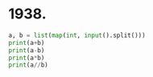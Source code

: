 # 1938. 

```python
a, b = list(map(int, input().split()))
print(a+b)
print(a-b)
print(a*b)
print(a//b)
```
